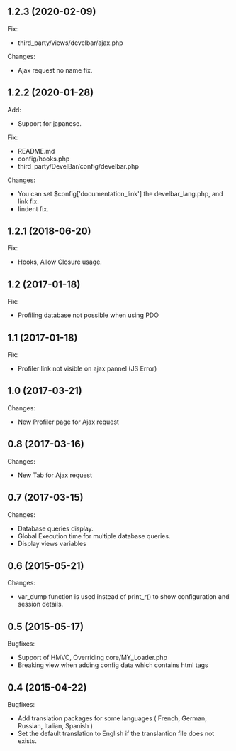 ## 1.2.3 (2020-02-09)

Fix:
- third_party/views/develbar/ajax.php

Changes:

- Ajax request no name fix.

## 1.2.2 (2020-01-28)

Add:

- Support for japanese.

Fix:

- README.md
- config/hooks.php
- third_party/DevelBar/config/develbar.php

Changes:

- You can set $config['documentation_link'] the develbar_lang.php, and link fix.
- Iindent fix.

## 1.2.1 (2018-06-20)

Fix:

- Hooks, Allow Closure usage.

## 1.2 (2017-01-18)

Fix:

- Profiling database not possible when using PDO

## 1.1 (2017-01-18)

Fix:

- Profiler link not visible on ajax pannel (JS Error)

## 1.0 (2017-03-21)

Changes:

- New Profiler page for Ajax request

## 0.8 (2017-03-16)

Changes:

- New Tab for Ajax request

## 0.7 (2017-03-15)

Changes:

- Database queries display.
- Global Execution time for multiple database queries.
- Display views variables

## 0.6 (2015-05-21)

Changes:

- var_dump function is used instead of print_r() to show configuration and session details.

## 0.5 (2015-05-17)

Bugfixes:

- Support of HMVC, Overriding core/MY_Loader.php
- Breaking view when adding config data which contains html tags

## 0.4 (2015-04-22)

Bugfixes:

- Add translation packages for some languages ( French, German, Russian, Italian, Spanish )
- Set the default translation to English if the translantion file does not exists.
